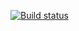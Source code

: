 [![Build status](https://ci.appveyor.com/api/projects/status/d90cmjpcbilmweog?svg=true)](https://ci.appveyor.com/project/agasferon/aqa-task-5-patterns-part-1)